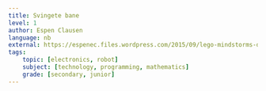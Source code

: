```yaml
---
title: Svingete bane
level: 1
author: Espen Clausen
language: nb
external: https://espenec.files.wordpress.com/2015/09/lego-mindstorms-del-1-6.pdf
tags:
    topic: [electronics, robot]
    subject: [technology, programming, mathematics]
    grade: [secondary, junior]
---
```

